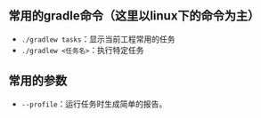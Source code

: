 ## 常用的gradle命令（这里以linux下的命令为主）
* `./gradlew tasks`：显示当前工程常用的任务
* `./gradlew <任务名>`：执行特定任务

## 常用的参数
* `--profile`：运行任务时生成简单的报告。
